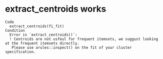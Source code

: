# extract_centroids works

    Code
      extract_centroids(fi_fit)
    Condition
      Error in `extract_centroids()`:
      ! Centroids are not usfeul for frequent itemsets, we suggust looking at the frequent itemsets directly.
       Please use arules::inspect() on the fit of your cluster specification.

